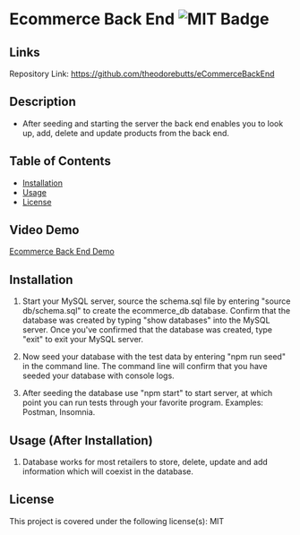 # Ecommerce Back End ![MIT Badge](https://img.shields.io/badge/License-MIT-brightgreen)

## Links

Repository Link: https://github.com/theodorebutts/eCommerceBackEnd

## Description
- After seeding and starting the server the back end enables you to look up, add, delete and update products from the back end.

## Table of Contents
* [Installation](#installation)
* [Usage](#usage)
* [License](#license)

## Video Demo
[Ecommerce Back End Demo](https://youtu.be/0iksDpiJhVE "Ecommerce Back End Demo")

## Installation
1) Start your MySQL server, source the schema.sql file by entering "source db/schema.sql" to create the ecommerce_db database. Confirm that the database was created by typing "show databases" into the MySQL server. Once you've confirmed that the database was created, type "exit" to exit your MySQL server. 

2) Now seed your database with the test data by entering "npm run seed" in the command line. The command line will confirm that you have seeded your database with console logs.

3) After seeding the database use "npm start" to start server, at which point you can run tests through your favorite program. Examples: Postman, Insomnia.

## Usage (After Installation)

1) Database works for most retailers to store, delete, update and add information which will coexist in the database.


## License
This project is covered under the following license(s):
MIT